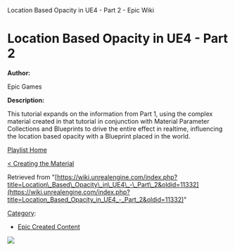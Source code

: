 Location Based Opacity in UE4 - Part 2 - Epic Wiki                    

Location Based Opacity in UE4 - Part 2
======================================

  

**Author:**

Epic Games

**Description:**

This tutorial expands on the information from Part 1, using the complex material created in that tutorial in conjunction with Material Parameter Collections and Blueprints to drive the entire effect in realtime, influencing the location based opacity with a Blueprint placed in the world.

  

[Playlist Home](/Category:Epic_Video_Playlists "Category:Epic Video Playlists")

[< Creating the Material](/Location_Based_Opacity_in_UE4_-_Part_1 "Location Based Opacity in UE4 - Part 1")

  

Retrieved from "[https://wiki.unrealengine.com/index.php?title=Location\_Based\_Opacity\_in\_UE4\_-\_Part\_2&oldid=11332](https://wiki.unrealengine.com/index.php?title=Location_Based_Opacity_in_UE4_-_Part_2&oldid=11332)"

[Category](/Special:Categories "Special:Categories"):

*   [Epic Created Content](/Category:Epic_Created_Content "Category:Epic Created Content")

  ![](https://tracking.unrealengine.com/track.png)